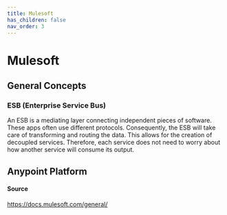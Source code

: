 ```yaml
---
title: Mulesoft
has_children: false
nav_order: 3
---
```


# Mulesoft

## General Concepts

### ESB (Enterprise Service Bus)
An ESB is a mediating layer connecting independent pieces of software. These apps often use different protocols. Consequently, the ESB will take care of transforming and routing the data. This allows for the creation of decoupled services. Therefore, each service does not need to worry about how another service will consume its output.

## Anypoint Platform

#### Source
https://docs.mulesoft.com/general/

